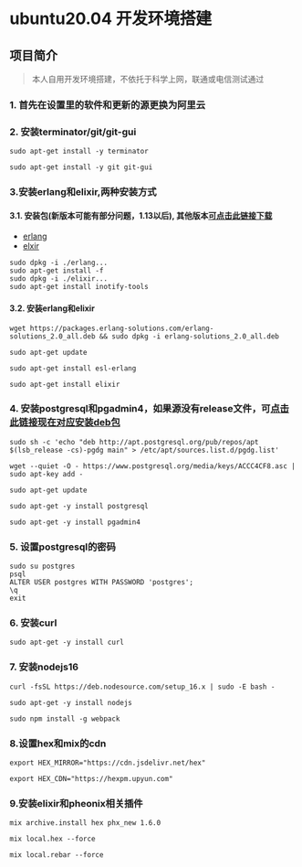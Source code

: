 # ubuntu20.04 开发环境搭建
## 项目简介
> 本人自用开发环境搭建，不依托于科学上网，联通或电信测试通过

### 1. 首先在设置里的软件和更新的源更换为阿里云

### 2. 安装terminator/git/git-gui

```shell
sudo apt-get install -y terminator

sudo apt-get install -y git git-gui
```
### 3.安装erlang和elixir,两种安装方式
#### 3.1. 安装包(新版本可能有部分问题，1.13以后), 其他版本[可点击此链接下载](https://www.erlang-solutions.com/downloads/)
- [erlang](https://github.com/duanzhichao/ubuntu_20.04_development/releases/download/erlang-esl_23.1-1_ubuntu_focal_amd64.deb/erlang-esl_23.1-1_ubuntu_focal_amd64.deb)
- [elxir](https://github.com/duanzhichao/ubuntu_20.04_development/releases/download/elixir_1.11.2-1_ubuntu_focal_all.deb/elixir_1.11.2-1_ubuntu_focal_all.deb)
```shell
sudo dpkg -i ./erlang...
sudo apt-get install -f
sudo dpkg -i ./elixir...
sudo apt-get install inotify-tools
```

#### 3.2. 安装erlang和elixir
```shell
wget https://packages.erlang-solutions.com/erlang-solutions_2.0_all.deb && sudo dpkg -i erlang-solutions_2.0_all.deb

sudo apt-get update

sudo apt-get install esl-erlang

sudo apt-get install elixir
```

### 4. 安装postgresql和pgadmin4，如果源没有release文件，可[点击此链接现在对应安装deb包](https://ftp.postgresql.org/pub/pgadmin/pgadmin4/apt/focal/dists/pgadmin4/main/binary-amd64/)

```shell
sudo sh -c 'echo "deb http://apt.postgresql.org/pub/repos/apt $(lsb_release -cs)-pgdg main" > /etc/apt/sources.list.d/pgdg.list'

wget --quiet -O - https://www.postgresql.org/media/keys/ACCC4CF8.asc | sudo apt-key add -

sudo apt-get update

sudo apt-get -y install postgresql

sudo apt-get -y install pgadmin4
```

### 5. 设置postgresql的密码
```shell
sudo su postgres
psql
ALTER USER postgres WITH PASSWORD 'postgres';
\q
exit
```

### 6. 安装curl
```shell
sudo apt-get -y install curl
```

### 7. 安装nodejs16
```shell
curl -fsSL https://deb.nodesource.com/setup_16.x | sudo -E bash -

sudo apt-get -y install nodejs

sudo npm install -g webpack
```

### 8.设置hex和mix的cdn
```shell
export HEX_MIRROR="https://cdn.jsdelivr.net/hex"

export HEX_CDN="https://hexpm.upyun.com"
```

### 9.安装elixir和pheonix相关插件
```shell
mix archive.install hex phx_new 1.6.0

mix local.hex --force

mix local.rebar --force
```

